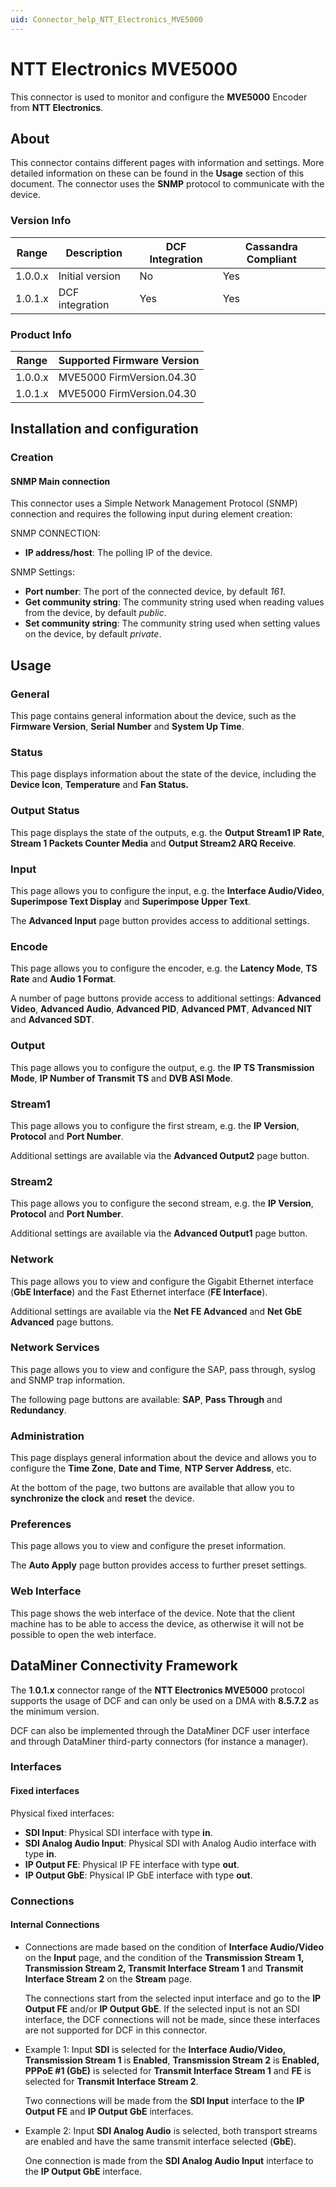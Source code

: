 ```yaml
---
uid: Connector_help_NTT_Electronics_MVE5000
---
```


# NTT Electronics MVE5000

This connector is used to monitor and configure the **MVE5000** Encoder from **NTT Electronics**.

## About

This connector contains different pages with information and settings. More detailed information on these can be found in the **Usage** section of this document. The connector uses the **SNMP** protocol to communicate with the device.

### Version Info

| Range   | Description     | DCF Integration | Cassandra Compliant |
|---------|-----------------|-----------------|---------------------|
| 1.0.0.x | Initial version | No              | Yes                 |
| 1.0.1.x | DCF integration | Yes             | Yes                 |

### Product Info

| Range   | Supported Firmware Version |
|---------|----------------------------|
| 1.0.0.x | MVE5000 FirmVersion.04.30  |
| 1.0.1.x | MVE5000 FirmVersion.04.30  |

## Installation and configuration

### Creation

#### SNMP Main connection

This connector uses a Simple Network Management Protocol (SNMP) connection and requires the following input during element creation:

SNMP CONNECTION:

- **IP address/host**: The polling IP of the device.

SNMP Settings:

- **Port number**: The port of the connected device, by default *161*.
- **Get community string**: The community string used when reading values from the device, by default *public*.
- **Set community string**: The community string used when setting values on the device, by default *private*.

## Usage

### General

This page contains general information about the device, such as the **Firmware Version**, **Serial Number** and **System Up Time**.

### Status

This page displays information about the state of the device, including the **Device Icon**, **Temperature** and **Fan Status.**

### Output Status

This page displays the state of the outputs, e.g. the **Output Stream1 IP Rate**, **Stream 1 Packets Counter Media** and **Output Stream2 ARQ Receive**.

### Input

This page allows you to configure the input, e.g. the **Interface Audio/Video**, **Superimpose Text Display** and **Superimpose Upper Text**.

The **Advanced Input** page button provides access to additional settings.

### Encode

This page allows you to configure the encoder, e.g. the **Latency Mode**, **TS Rate** and **Audio 1 Format**.

A number of page buttons provide access to additional settings: **Advanced Video**, **Advanced Audio**, **Advanced PID**, **Advanced PMT**, **Advanced NIT** and **Advanced SDT**.

### Output

This page allows you to configure the output, e.g. the **IP TS Transmission Mode**, **IP Number of Transmit TS** and **DVB ASI Mode**.

### Stream1

This page allows you to configure the first stream, e.g. the **IP Version**, **Protocol** and **Port Number**.

Additional settings are available via the **Advanced Output2** page button.

### Stream2

This page allows you to configure the second stream, e.g. the **IP Version**, **Protocol** and **Port Number**.

Additional settings are available via the **Advanced Output1** page button.

### Network

This page allows you to view and configure the Gigabit Ethernet interface (**GbE Interface**) and the Fast Ethernet interface (**FE Interface**).

Additional settings are available via the **Net FE Advanced** and **Net GbE Advanced** page buttons.

### Network Services

This page allows you to view and configure the SAP, pass through, syslog and SNMP trap information.

The following page buttons are available: **SAP**, **Pass Through** and **Redundancy**.

### Administration

This page displays general information about the device and allows you to configure the **Time Zone**, **Date and Time**, **NTP Server Address**, etc.

At the bottom of the page, two buttons are available that allow you to **synchronize the clock** and **reset** the device.

### Preferences

This page allows you to view and configure the preset information.

The **Auto Apply** page button provides access to further preset settings.

### Web Interface

This page shows the web interface of the device. Note that the client machine has to be able to access the device, as otherwise it will not be possible to open the web interface.

## DataMiner Connectivity Framework

The **1**.**0.1.x** connector range of the **NTT Electronics MVE5000** protocol supports the usage of DCF and can only be used on a DMA with **8.5.7.2** as the minimum version.

DCF can also be implemented through the DataMiner DCF user interface and through DataMiner third-party connectors (for instance a manager).

### Interfaces

#### Fixed interfaces

Physical fixed interfaces:

- **SDI Input**: Physical SDI interface with type **in**.
- **SDI Analog Audio Input**: Physical SDI with Analog Audio interface with type **in**.
- **IP Output FE**: Physical IP FE interface with type **out**.
- **IP Output GbE**: Physical IP GbE interface with type **out**.

### Connections

#### Internal Connections

- Connections are made based on the condition of **Interface Audio/Video** on the **Input** page, and the condition of the **Transmission Stream 1, Transmission Stream 2, Transmit Interface Stream 1** and **Transmit Interface Stream 2** on the **Stream** page.

  The connections start from the selected input interface and go to the **IP Output FE** and/or **IP Output GbE**. If the selected input is not an SDI interface, the DCF connections will not be made, since these interfaces are not supported for DCF in this connector.

- Example 1: Input **SDI** is selected for the **Interface Audio/Video, Transmission Stream 1** is **Enabled**, **Transmission Stream 2** is **Enabled, PPPoE \#1 (GbE)** is selected for **Transmit Interface Stream 1** and **FE** is selected for **Transmit Interface Stream 2**.

  Two connections will be made from the **SDI Input** interface to the **IP Output FE** and **IP Output GbE** interfaces.

- Example 2: Input **SDI Analog Audio** is selected, both transport streams are enabled and have the same transmit interface selected (**GbE**).

  One connection is made from the **SDI Analog Audio Input** interface to the **IP Output GbE** interface.
